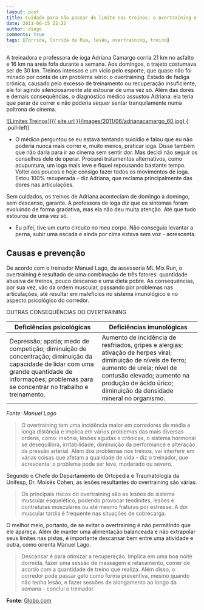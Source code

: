 ```yaml
---
layout: post
title: Cuidado para não passar do limite nos treinos: o overtraining e seus efeitos
date: 2011-06-15 22:22
author: diego
comments: true
tags: [Corrida, Corrida de Rua, lesão, overtraining, treino]
---
```

A treinadora e professora de ioga Adriana Camargo corria 21 km no asfalto e 16 km na areia fofa durante a semana. Aos domingos, o trajeto costumava ser de 30 km. Treinos intensos e um vício pelo esporte, que quase não foi minado por conta de um problema sério: o overtraining. Estado de fadiga crônica, causado pelo excesso de treinamento ou recuperação insuficiente, ele foi agindo silenciosamente até estourar de uma vez só. Além das dores e demais consequências, o diagnóstico médico assustou Adriana: ela teria que parar de correr e não poderia sequer sentar tranquilamente numa poltrona de cinema.

<a href="/images/2011/06/adrianacamargo_60.jpg">
![Limites Treinos]({{ site.url }}/images/2011/06/adrianacamargo_60.jpg)
</a>
{: .pull-left}

- O médico perguntou se eu estava tentando suicídio e falou que eu não poderia nunca mais correr e, muito menos, praticar ioga. Disse também que não daria para ir ao cinema sem sentir dor. Mas decidi não seguir os conselhos dele de operar. Procurei tratamentos alternativos, como acupuntura, um ioga mais leve e fiquei repousando bastante tempo. Voltei aos poucos e hoje consigo fazer todos os movimentos de ioga. Estou 100% recuperada - diz Adriana, que reclama principalmente das dores nas articulações.

Sem cuidados, os treinos de Adriana aconteciam de domingo a domingo, sem descanso, garante. A professora de ioga diz que os sintomas foram evoluindo de forma gradativa, mas ela não deu muita atenção. Até que tudo estourou de uma vez só.
- Eu pifei, tive um curto circuito no meu corpo. Não conseguia levantar a perna, subir uma escada e ainda por cima estava sem voz - acrescenta.

## Causas e prevenção

De acordo com o treinador Manuel Lago, da assessoria ML Mix Run, o overtraining é resultado de uma combinação de três fatores: quantidade abusiva de treinos, pouco descanso e uma dieta pobre. As consequências, por sua vez, vão da ordem muscular, passando por problemas nas articulações, até resultar em malefícios no sistema imunológico e no aspecto psicológico do corredor.

OUTRAS CONSEQUÊNCIAS DO OVERTRAINING

| Deficiências psicológicas | Deficiências imunológicas |
| --------------------------|---------------------------|
|Depressão; apatia; medo de competição; diminuição de concentração; diminuição da capacidade de lidar com uma grande quantidade de informações; problemas para se concentrar no trabalho e treinamento. | Aumento de incidência de resfriados, gripes e alergias; ativação de herpes viral; diminuição de níveis de ferro; aumento de ureia; nível de contusão elevado; aumento na produção de ácido úrico; diminuição da densidade mineral no organismo.|

*Fonte: Manuel Lago*

>O overtraining tem uma incidência maior em corredores de média e longa distância e implica em vários problemas das mais diversas ordens, como: insônia, lesões agudas e crônicas, o sistema hormonal se desequilibra, irritabilidade, diminuição da performance e alteração da pressão arterial. Além dos problemas nos treinos, vai interferir em várias coisas que afetam a qualidade de vida - diz o treinador, que acrescenta: o problema pode ser leve, moderado ou severo.

Segundo o Chefe do Departamento de Ortopedia e Traumatologia da Unifesp, Dr. Moisés Cohen, as lesões resultantes do overtraining são várias.

>Os principais riscos do overtraining são as lesões do sistema muscular esquelético, podendo provocar tendinites, lesões e contraturas musculares ou até mesmo fraturas por estresse. A dor muscular tardia é frequente nas situações de sobrecarga.

O melhor meio, portanto, de se evitar o overtraining é não permitindo que ele apareça. Além de manter uma alimentação balanceada e não extrapolar seus limites nas pistas, é importante descansar bem entre uma atividade e outra, como orienta Manuel Lago.

>Descansar é para otimizar a recuperação. Implica em uma boa noite dormida, fazer uma sessão de massagem e relaxamento, comer de acordo com a quantidade de treino que realiza. Além disso, o corredor pode passar gelo como forma preventiva, mesmo quando não tenha lesão, e fazer sessões de alongamento ao longo da semana - conclui o treinador.

**Fonte**: <a href="http://globoesporte.globo.com/atletismo/corrida-de-rua/noticia/2011/06/cuidado-para-nao-passar-do-limite-nos-treinos-o-overtraining-e-seus-efeitos.html" target="_blank">Globo.com</a>

